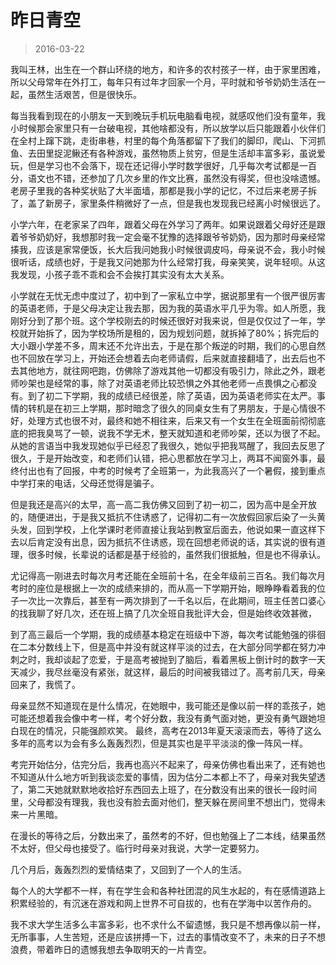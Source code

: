 # 昨日青空

> 2016-03-22

我叫王林，出生在一个群山环绕的地方，和许多的农村孩子一样，由于家里困难，所以父母常年在外打工，每年只有过年才回家一个月，平时就和爷爷奶奶生活在一起，虽然生活艰苦，但是很快乐。

每当我看到现在的小朋友一天到晚玩手机玩电脑看电视，就感叹他们没有童年，我小时候那会家里只有一台破电视，其他啥都没有，所以放学以后只能跟着小伙伴们在全村上蹿下跳，走街串巷，村里的每个角落都留下了我们的脚印，爬山、下河抓鱼、去田里捉泥鳅还有各种游戏，虽然物质上贫穷，但是生活却丰富多彩，虽说爱玩，但是学习也不会落下，现在还记得小学时数学很好，几乎每次考试都是一百分，语文也不错，还参加了几次乡里的作文比赛，虽然没有得奖，但也没啥遗憾。老房子里我的各种奖状贴了大半面墙，那都是我小学的记忆，不过后来老房子拆了，盖了新房子，家里条件稍微好了一点，但是我也发现我已经离小时候很远了。

小学六年，在老家呆了四年，跟着父母在外学习了两年。如果说跟着父母好还是跟着爷爷奶奶好，我想那时我一定会毫不犹豫的选择跟爷爷奶奶，因为那时母亲经常揍我，应该是家常便饭，长大后我问她我小时候很调皮吗，母亲说不会，我小时候很听话，成绩也好，于是我又问她那为什么经常打我，母亲笑笑，说年轻呗。从这我发现，小孩子乖不乖和会不会挨打其实没有太大关系。

小学就在无忧无虑中度过了，初中到了一家私立中学，据说那里有一个很严很厉害的英语老师，于是父母决定让我去那，因为我的英语水平几乎为零。如人所愿，我刚好分到了那个班。这个学校刚去的时候还很好对我来说，但是仅仅过了一年，学校就开始拆了，因为学校场所是租的，因为规划问题，就拆掉了80%；拆完后的大小跟小学差不多，周末还不允许出去，于是在那个叛逆的时期，我们的心思自然也不回放在学习上，开始还会想着去向老师请假，后来就直接翻墙了，出去后也不去其他地方，就往网吧跑，仿佛除了游戏其他一切都没有吸引力，除此之外，跟老师吵架也是经常的事，除了对英语老师比较恐惧之外其他老师一点畏惧之心都没有。到了初二下学期，我的成绩已经很差，除了英语，因为英语老师实在太严。事情的转机是在初三上学期，那时暗念了很久的同桌女生有了男朋友，于是心情很不好，处理方式也很不对，最终和她不相往来，后来又有一个女生在全班面前彻彻底底的把我臭骂了一顿，说我不学无术，整天就知道和老师吵架，还以为很了不起。从她的言语当中我发现她似乎已经忍了我很久，她似乎把我骂醒了，我回去反思了很久，于是开始改变，和老师们认错，把心思都放在学习上，两耳不闻窗外事，最终付出也有了回报，中考的时候考了全班第一，为此我高兴了一个暑假，接到重点中学打来的电话，父母还觉得是骗子。

但是我还是高兴的太早，高一高二我仿佛又回到了初一初二，因为高中是全开放的，随便进出，于是我又抵抗不住诱惑了，记得初二有一次放假回家后染了一头黄头发，回到学校，上化学课时老师直接让我站到教室后面去，他说如果一直这样下去以后肯定没有出息，因为抵抗不住诱惑，现在回想老师说的话，其实说的很有道理，很多时候，长辈说的话都是基于经验的，虽然我们很抵触，但是也不得承认。

尤记得高一刚进去时每次月考还能在全班前十名，在全年级前三百名。我们每次月考时的座位是根据上一次的成绩来排的，而从高一下学期开始，眼睁睁看着我的位子一次比一次靠后，甚至有一两次排到了一千名以后，在此期间，班主任苦口婆心的找我聊了好几次，还在班上搞了几次全班自我批评大会，但是始终收效甚微，

到了高三最后一个学期，我的成绩基本稳定在班级中下游，每次考试能勉强的徘徊在二本分数线上下，但是高中并没有就这样平淡的过去，在大部分同学都在努力冲刺之时，我却谈起了恋爱，于是高考被抛到了脑后，看着黑板上倒计时的数字一天天减少，我尽丝毫没有紧张，就这样，最后的时间被我错过了。高考前几天，母亲回来了，我慌了。

母亲显然不知道现在是什么情况，在她眼中，我可能还是像以前一样的乖孩子，她可能还想着我会像中考一样，考个好分数，我没有勇气面对她，更没有勇气跟她坦白现在的情况，只能强颜欢笑。 最终，高考在2013年夏天滚滚而去，等待了这么多年的高考以为会有多么轰轰烈烈，但是其实也是平平淡淡的像一阵风一样。

考完开始估分，估完分后，我再也高兴不起来了，母亲仿佛也看出来了，还有她也不知道从什么地方听到我谈恋爱的事情，因为估分二本都上不了，母亲对我失望透了，第二天她就默默地收拾好东西回去上班了，在分数没有出来的很长一段时间里，父母都没有理我，我也没有脸去面对他们，整天躲在房间里不想出门，觉得未来一片黑暗。

在漫长的等待之后，分数出来了，虽然考的不好，但也勉强上了二本线，结果虽然不太好，但父母也接受了。临行时母亲对我说，大学一定要努力。

几个月后，轰轰烈烈的爱情结束了，又回到了一个人的生活。

每个人的大学都不一样，有在学生会和各种社团混的风生水起的，有在感情道路上积累经验的，有沉迷在游戏和网上世界不可自拔的，也有在学海中以苦作舟的。

我不求大学生活多么丰富多彩，也不求什么不留遗憾，我只是不想再像以前一样，无所事事，人生苦短，还是应该拼搏一下，过去的事情改变不了，未来的日子不想浪费，带着昨日的遗憾我想去争取明天的一片青空。